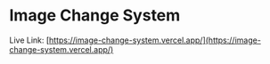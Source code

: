 # Image Change System

Live Link: [https://image-change-system.vercel.app/](https://image-change-system.vercel.app/)
